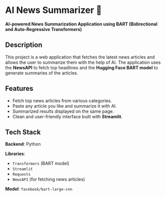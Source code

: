 # AI News Summarizer 📰 
**AI-powered News Summarization Application using BART (Bidirectional and Auto-Regressive Transformers)**

## Description
This project is a web application that fetches the latest news articles and allows the user to summarize them with the help of AI. The application uses the **NewsAPI** to fetch top headlines and the **Hugging Face BART model** to generate summaries of the articles.

## Features
- Fetch top news articles from various categories.
- Paste any article you like and summarize it with AI.
- Summarized results displayed on the same page.
- Clean and user-friendly interface built with **Streamlit**.

## Tech Stack
**Backend**: Python

**Libraries**:
- `Transformers` (BART model)
- `Streamlit`
- `Requests`
- `NewsAPI` (for fetching news articles)

**Model**: `facebook/bart-large-cnn`
